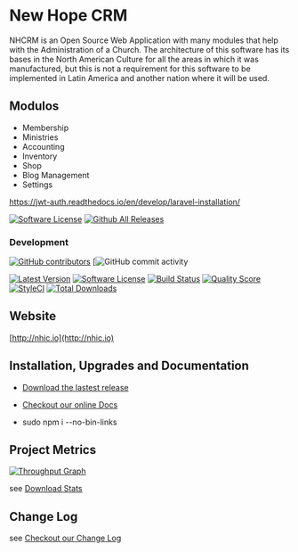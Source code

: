 
# New Hope CRM

NHCRM is an Open Source Web Application with many modules that help with the Administration of a Church. The architecture of this software has its bases in the North American Culture for all the areas in which it was manufactured, but this is not a requirement for this software to be implemented in Latin America and another nation where it will be used.


## Modulos

 - Membership 
 - Ministries 
 - Accounting 
 - Inventory 
 - Shop 
 - Blog Management
 - Settings

 https://jwt-auth.readthedocs.io/en/develop/laravel-installation/

 
[![Software License](https://img.shields.io/badge/license-MIT-brightgreen.svg?style=flat-square)](LICENSE)
[![Github All Releases](https://img.shields.io/github/downloads/nhcrm/total.svg)](https://github.com/ChurchCRM/CRM/releases)

### Development 
[![GitHub contributors](https://img.shields.io/github/contributors/nhcrm/crm.svg)]()
[![GitHub commit activity](https://img.shields.io/github/commit-activity/w/mmrodriguez1987/nhcrm.svg?style=plastic)

[![Latest Version](https://img.shields.io/github/release/mmrodriguez1987/nhcrm.svg?style=flat-square)](https://github.com/mmrodriguez1987/nhcrm/releases)
[![Software License](https://img.shields.io/badge/license-MIT-brightgreen.svg?style=flat-square)](LICENSE.md)
[![Build Status](https://img.shields.io/travis/mmrodriguez1987/nhcrm/master.svg?style=flat-square)](https://travis-ci.org/mmrodriguez1987/nhcrm)
[![Quality Score](https://img.shields.io/scrutinizer/g/mmrodriguez1987/nhcrm.svg?style=flat-square)](https://scrutinizer-ci.com/g/mmrodriguez1987/nhcrm)
[![StyleCI](https://styleci.io/repos/35035915/shield?branch=master)](https://styleci.io/repos/35035915)
[![Total Downloads](https://img.shields.io/packagist/dt/mmrodriguez1987/nhcrm.svg?style=flat-square)](https://packagist.org/packages/mmrodriguez1987/nhcrm)


## Website

[http://nhic.io](http://nhic.io)

## Installation, Upgrades and Documentation

* [Download the lastest release](https://github.com/mmrodriguez1987/nhcrm/releases/latest)

* [Checkout our online Docs](http://docs.churchcrm.io)

- sudo npm i --no-bin-links

## Project Metrics 

[![Throughput Graph](https://graphs.waffle.io/ChurchCRM/CRM/throughput.svg)](https://waffle.io/ChurchCRM/CRM/metrics/throughput)

see [Download Stats](http://www.somsubhra.com/github-release-stats/?username=churchcrm&repository=CRM)

##  Change Log

see [Checkout our Change Log](CHANGELOG.md)